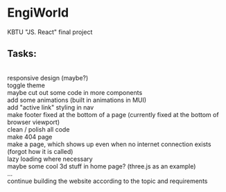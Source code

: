 # EngiWorld
KBTU "JS. React" final project

## Tasks:
<br />
responsive design (maybe?) <br />
toggle theme<br />
maybe cut out some code in more components<br />
add some animations (built in animations in MUI)<br />
add "active link" styling in nav<br />
make footer fixed at the bottom of a page (currently fixed at the bottom of browser viewport)<br />
clean / polish all code<br />
make 404 page<br />
make a page, which shows up even when no internet connection exists (forgot how it is called)<br />
lazy loading where necessary<br />
maybe some cool 3d stuff in home page? (three.js as an example)<br />
...<br />
continue building the website according to the topic and requirements<br />
